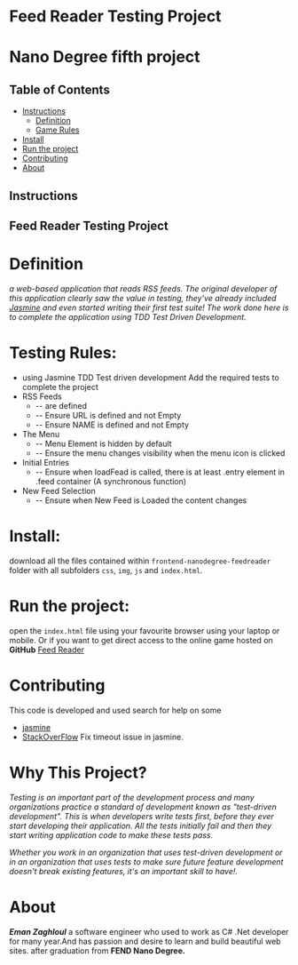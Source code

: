 # Feed Reader Testing Project
# Nano Degree fifth project

## Table of Contents

* [Instructions](#instructions)
    * [Definition](#Definition)
    * [Game Rules](#Rules)
* [Install](#Install)
* [Run the project](#Run)
* [Contributing](#contributing)
* [About](#About)

## Instructions

## Feed Reader Testing Project
# Definition
_a web-based application that reads RSS feeds. The original developer of this application clearly saw the value in testing, they've already included [Jasmine](http://jasmine.github.io/) and even started writing their first test suite! The work done here is to complete the application using TDD Test Driven Development._

# Testing Rules:
* using Jasmine TDD Test driven development Add the required tests to complete the project
* RSS Feeds
    * -- are defined
    * -- Ensure URL is defined and not Empty
    * -- Ensure NAME is defined and not Empty
* The Menu
    * -- Menu Element is hidden by default
    * -- Ensure the menu changes visibility when the menu icon is clicked
* Initial Entries
    * -- Ensure when loadFead is called, there is at least .entry element in .feed container (A synchronous function)
* New Feed Selection
    * -- Ensure when New Feed is Loaded the content changes 
# Install:
download all the files contained within `frontend-nanodegree-feedreader` folder
with all subfolders `css`, `img`, `js` and `index.html`.

# Run the project:
open the `index.html` file using your favourite browser using your laptop or mobile.
Or if you want to get direct access to the online game hosted on **GitHub**
[Feed Reader](https://emyengineer.github.io/frontend-nanodegree-feedreader/)
# Contributing
This code is developed and used search for help on some
* [jasmine](https://jasmine.github.io/) 
* [StackOverFlow](https://stackoverflow.com/questions/9867601/how-do-i-change-the-timeout-on-a-jasmine-node-async-spec) Fix timeout issue in jasmine.

# Why This Project?
_Testing is an important part of the development process and many organizations practice a standard of development known as "test-driven development". This is when developers write tests first, before they ever start developing their application. All the tests initially fail and then they start writing application code to make these tests pass._

_Whether you work in an organization that uses test-driven development or in an organization that uses tests to make sure future feature development doesn't break existing features, it's an important skill to have!._
# About
_**Eman Zaghloul**_ a software engineer who used to work as C# .Net developer for many year.And has passion and desire to learn and build beautiful web sites.
after graduation from **FEND Nano Degree.**  
